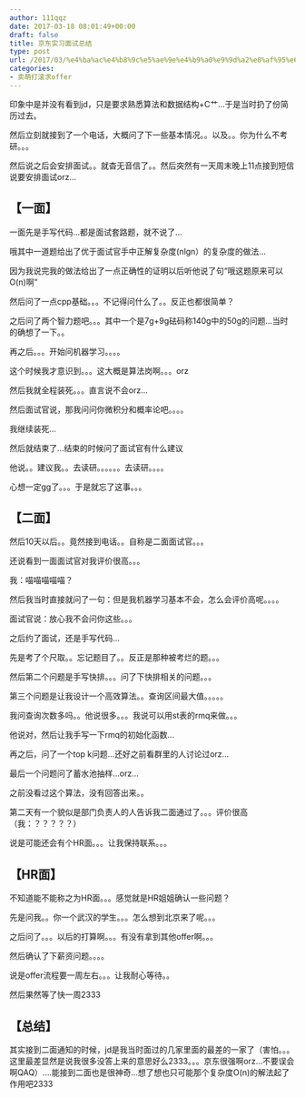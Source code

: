 ```yaml
---
author: 111qqz
date: 2017-03-18 08:01:49+00:00
draft: false
title: 京东实习面试总结
type: post
url: /2017/03/%e4%ba%ac%e4%b8%9c%e5%ae%9e%e4%b9%a0%e9%9d%a2%e8%af%95%e6%80%bb%e7%bb%93/
categories:
- 卖萌打滚求offer
---
```


印象中是并没有看到jd，只是要求熟悉算法和数据结构+C艹...于是当时扔了份简历过去。

然后立刻就接到了一个电话，大概问了下一些基本情况。。以及。。你为什么不考研。。。

然后说之后会安排面试。。就杳无音信了。。然后突然有一天周末晚上11点接到短信说要安排面试orz...


## 【一面】


一面先是手写代码...都是面试套路题，就不说了...

哦其中一道题给出了优于面试官手中正解复杂度(nlgn）的复杂度的做法...

因为我说完我的做法给出了一点正确性的证明以后听他说了句“哦这题原来可以O(n)啊”

然后问了一点cpp基础。。。不记得问什么了。。反正也都很简单？

之后问了两个智力题吧。。。其中一个是7g+9g砝码称140g中的50g的问题...当时的确想了一下。。

再之后。。。开始问机器学习。。。。

这个时候我才意识到。。。这大概是算法岗啊。。。orz

然后我就全程装死。。。直言说不会orz...

然后面试官说，那我问问你微积分和概率论吧。。。。

我继续装死...

然后就结束了...结束的时候问了面试官有什么建议

他说。。建议我。。去读研。。。。。。去读研。。。。

心想一定gg了。。。于是就忘了这事。。。




## 【二面】


然后10天以后。。竟然接到电话。。自称是二面面试官。。。

还说看到一面面试官对我评价很高。。。

我：喵喵喵喵喵？

然后我当时直接就问了一句：但是我机器学习基本不会，怎么会评价高呢。。。。

面试官说：放心我不会问你这些。。。

之后约了面试，还是手写代码...

先是考了个尺取。。忘记题目了。。反正是那种被考烂的题。。。

然后第二个问题是手写快排。。。问了下快排相关的问题。。。

第三个问题是让我设计一个高效算法。。查询区间最大值。。。。。

我问查询次数多吗。。他说很多。。。我说可以用st表的rmq来做。。。

他说对，然后让我手写一下rmq的初始化函数...

再之后，问了一个top k问题...还好之前看群里的人讨论过orz...

最后一个问题问了蓄水池抽样...orz...

之前没看过这个算法，没有回答出来。。



第二天有一个貌似是部门负责人的人告诉我二面通过了。。。评价很高（我：？？？？？）

说是可能还会有个HR面。。。让我保持联系。。。


## 




## 【HR面】


不知道能不能称之为HR面。。。感觉就是HR姐姐确认一些问题？

先是问我。。你一个武汉的学生。。。怎么想到北京来了呢。。。

之后问了。。。以后的打算啊。。。有没有拿到其他offer啊。。。

然后确认了下薪资问题。。。。

说是offer流程要一周左右。。。让我耐心等待。。



然后果然等了快一周2333


## 【总结】


其实接到二面通知的时候，jd是我当时面过的几家里面的最差的一家了（害怕。。。这里最差显然是说我很多没答上来的意思好么2333。。。京东很强啊orz...不要误会啊QAQ）....能接到二面也是很神奇...想了想也只可能那个复杂度O(n)的解法起了作用吧2333


